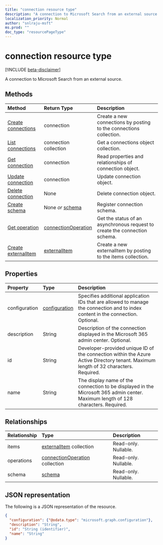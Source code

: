 ```yaml
---
title: "connection resource type"
description: "A connection to Microsoft Search from an external source."
localization_priority: Normal
author: "snlraju-msft"
ms.prod: ""
doc_type: "resourcePageType"
---
```


# connection resource type

[!INCLUDE [beta-disclaimer](../../includes/beta-disclaimer.md)]

A connection to Microsoft Search from an external source.

## Methods

| Method                                                    | Return Type                                   | Description |
|:----------------------------------------------------------|:----------------------------------------------|:--|
| [Create connections](../api/external-post-connections.md) | connection                                    | Create a new connections by posting to the connections collection. |
| [List connections](../api/connection-list.md)             | connection collection                         | Get a connections object collection. |
| [Get connection](../api/connection-get.md)                | connection                                    | Read properties and relationships of connection object. |
| [Update connection](../api/connection-update.md)          | connection                                    | Update connection object. |
| [Delete connection](../api/connection-delete.md)          | None                                          | Delete connection object. |
| [Create schema](../api/connection-post-schema.md)         | None *or* [schema](schema.md)                 | Register connection schema. |
| [Get operation](../api/connectionoperation-get.md)        | [connectionOperation](connectionoperation.md) | Get the status of an asynchronous request to create the connection schema. |
| [Create externalItem](../api/connection-put-items.md)     | [externalItem](externalitem.md)               | Create a new externalItem by posting to the items collection. |

## Properties

| Property      | Type                              | Description |
|:--------------|:----------------------------------|:------------|
| configuration | [configuration](configuration.md) | Specifies additional application IDs that are allowed to manage the connection and to index content in the connection. Optional. |
| description   | String                            | Description of the connection displayed in the Microsoft 365 admin center. Optional. |
| id            | String                            | Developer-provided unique ID of the connection within the Azure Active Directory tenant. Maximum length of 32 characters. Required. |
| name          | String                            | The display name of the connection to be displayed in the Microsoft 365 admin center. Maximum length of 128 characters. Required. |

## Relationships

| Relationship | Type                                                     | Description |
|:-------------|:---------------------------------------------------------|:---|
| items        | [externalItem](externalitem.md) collection               | Read-only. Nullable. |
| operations   | [connectionOperation](connectionoperation.md) collection | Read-only. Nullable. |
| schema       | [schema](schema.md)                                      | Read-only. Nullable. |

## JSON representation

The following is a JSON representation of the resource.

<!-- {
  "blockType": "resource",
  "optionalProperties": [

  ],
  "@odata.type": "microsoft.graph.connection",
  "baseType": "",
  "keyProperty": "id"
}-->

```json
{
  "configuration": {"@odata.type": "microsoft.graph.configuration"},
  "description": "String",
  "id": "String (identifier)",
  "name": "String"
}
```

<!-- uuid: 16cd6b66-4b1a-43a1-adaf-3a886856ed98
2019-02-04 14:57:30 UTC -->
<!-- {
  "type": "#page.annotation",
  "description": "connection resource",
  "keywords": "",
  "section": "documentation",
  "tocPath": ""
}-->

